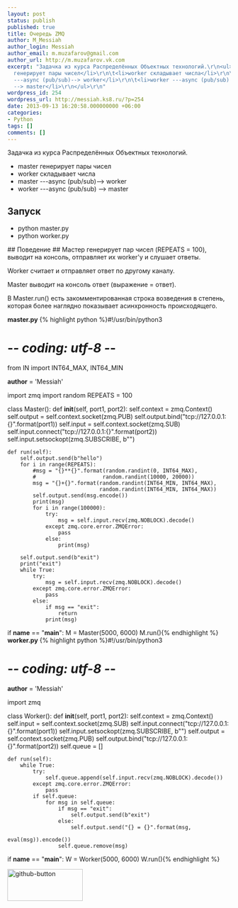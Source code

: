 ```yaml
---
layout: post
status: publish
published: true
title: Очередь ZMQ
author: M_Messiah
author_login: Messiah
author_email: m.muzafarov@gmail.com
author_url: http://m.muzafarov.vk.com
excerpt: "Задачка из курса Распределённых Объектных технологий.\r\n<ul>\r\n\t<li>master
  генерирует пары чисел</li>\r\n\t<li>worker складывает числа</li>\r\n\t<li>master
  ---async (pub/sub)--> worker</li>\r\n\t<li>worker ---async (pub/sub)
  --> master</li>\r\n</ul>\r\n"
wordpress_id: 254
wordpress_url: http://messiah.ks8.ru/?p=254
date: 2013-09-13 16:20:58.000000000 +06:00
categories:
- Python
tags: []
comments: []
---
```

Задачка из курса Распределённых Объектных технологий.
<ul>
	<li>master генерирует пары чисел</li>
	<li>worker складывает числа</li>
	<li>master ---async (pub/sub)--> worker</li>
	<li>worker ---async (pub/sub) --> master</li>
</ul>

## <a href="https://github.com/m-muzafarov/ROT/tree/master/Task6#%D0%97%D0%B0%D0%BF%D1%83%D1%81%D0%BA" name="%D0%97%D0%B0%D0%BF%D1%83%D1%81%D0%BA"></a>Запуск ##
<ul>
	<li>python master.py</li>
	<li>python worker.py</li>
</ul>
## <a href="https://github.com/m-muzafarov/ROT/tree/master/Task6#%D0%9F%D0%BE%D0%B2%D0%B5%D0%B4%D0%B5%D0%BD%D0%B8%D0%B5" name="%D0%9F%D0%BE%D0%B2%D0%B5%D0%B4%D0%B5%D0%BD%D0%B8%D0%B5"></a>Поведение ##
Мастер генерирует пар чисел (REPEATS = 100), выводит на консоль, отправляет их worker'у и слушает ответы.

Worker считает и отправляет ответ по другому каналу.

Master выводит на консоль ответ (выражение = ответ).

В Master.run() есть закомментированная строка возведения в степень, которая более наглядно показывает асинхронность происходящего.

**master.py**
{% highlight python %}#!/usr/bin/python3
# -*- coding: utf-8 -*-
from IN import INT64_MAX, INT64_MIN

__author__ = 'Messiah'

import zmq
import random
REPEATS = 100

class Master():
    def __init__(self, port1, port2):
        self.context = zmq.Context()
        self.output = self.context.socket(zmq.PUB)
        self.output.bind("tcp://127.0.0.1:{}".format(port1))
        self.input = self.context.socket(zmq.SUB)
        self.input.connect("tcp://127.0.0.1:{}".format(port2))
        self.input.setsockopt(zmq.SUBSCRIBE, b"")

    def run(self):
        self.output.send(b"hello")
        for i in range(REPEATS):
            #msg = "{}**{}".format(random.randint(0, INT64_MAX),
            #                     random.randint(10000, 20000))
            msg = "{}+{}".format(random.randint(INT64_MIN, INT64_MAX),
                                 random.randint(INT64_MIN, INT64_MAX))
            self.output.send(msg.encode())
            print(msg)
            for i in range(100000):
                try:
                    msg = self.input.recv(zmq.NOBLOCK).decode()
                except zmq.core.error.ZMQError:
                    pass
                else:
                    print(msg)

        self.output.send(b"exit")
        print("exit")
        while True:
            try:
                msg = self.input.recv(zmq.NOBLOCK).decode()
            except zmq.core.error.ZMQError:
                pass
            else:
                if msg == "exit":
                    return
                print(msg)

if __name__ == "__main__":
    M = Master(5000, 6000)
    M.run(){% endhighlight %}
**worker.py**
{% highlight python %}#!/usr/bin/python3
# -*- coding: utf-8 -*-

__author__ = 'Messiah'

import zmq

class Worker():
    def __init__(self, port1, port2):
        self.context = zmq.Context()
        self.input = self.context.socket(zmq.SUB)
        self.input.connect("tcp://127.0.0.1:{}".format(port1))
        self.input.setsockopt(zmq.SUBSCRIBE, b"")
        self.output = self.context.socket(zmq.PUB)
        self.output.bind("tcp://127.0.0.1:{}".format(port2))
        self.queue = []

    def run(self):
        while True:
            try:
                self.queue.append(self.input.recv(zmq.NOBLOCK).decode())
            except zmq.core.error.ZMQError:
                pass
            if self.queue:
                for msg in self.queue:
                    if msg == "exit":
                        self.output.send(b"exit")
                    else:
                        self.output.send("{} = {}".format(msg,
                                                          eval(msg)).encode())
                    self.queue.remove(msg)

if __name__ == "__main__":
    W = Worker(5000, 6000)
    W.run(){% endhighlight %}

<a href="https://github.com/m-muzafarov/ROT/tree/master/Task6"><img src="http://messiah.ks8.ru/wp-content/uploads/github-button.png" alt="github-button" width="170" height="72" class="alignleft size-full wp-image-258" /></a>
